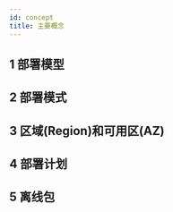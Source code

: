 ```yaml
---
id: concept
title: 主要概念
---
```


## 1 部署模型

## 2 部署模式

## 3 区域(Region)和可用区(AZ)

## 4 部署计划

## 5 离线包



